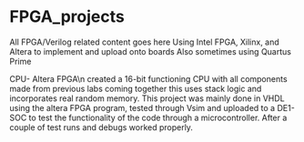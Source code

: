 # FPGA_projects
All FPGA/Verilog related content goes here
Using Intel FPGA, Xilinx, and Altera to implement and upload onto boards
Also sometimes using Quartus Prime

CPU- Altera FPGA\n
created a 16-bit functioning CPU with all components made from previous labs coming together
this uses stack logic and incorporates real random memory.
This project was mainly done in VHDL using the altera FPGA program, tested through Vsim
and uploaded to a DE1-SOC to test the functionality of the code through a microcontroller.
After a couple of test runs and debugs worked properly.

